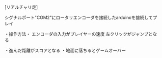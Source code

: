 ﻿[リアルチャリ走]

シグナルポート"COM2"にロータリエンコーダを接続したarduinoを接続してプレイ

・操作方法・
	エンコーダの入力がプレイヤーの速度
	左クリックがジャンプとなる


・進んだ距離がスコアとなる
・地面に落ちるとゲームオーバー